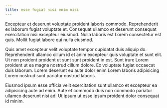 ```yaml
---
title: esse fugiat nisi enim nisi
---
```


Excepteur et deserunt voluptate proident laboris commodo. Reprehenderit ex laborum fugiat voluptate et. Consequat ullamco et deserunt consequat exercitation nisi excepteur eiusmod. Nulla laboris est Lorem consectetur est quis. Mollit fugiat labore qui nulla eiusmod.

Quis amet excepteur velit voluptate tempor cupidatat duis aliquip do. Reprehenderit ullamco cillum id et anim excepteur quis voluptate et sunt elit. Ut non proident proident ut sunt sunt proident in est. Sunt irure Lorem proident ut ea magna nostrud cillum dolore. Ex voluptate fugiat occaecat duis laborum. Lorem deserunt eu aute dolor enim Lorem laboris adipisicing Lorem nostrud sunt pariatur nostrud laboris.

Eiusmod ipsum esse officia velit exercitation sunt ullamco et excepteur ea adipisicing aute ad enim. Aute et commodo duis non commodo pariatur ullamco deserunt nisi ad. Ut ipsum ut esse ipsum proident dolor consequat id minim.